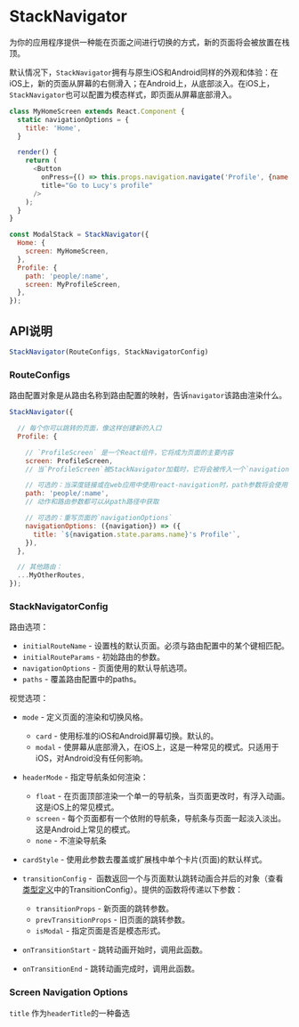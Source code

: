 # StackNavigator

为你的应用程序提供一种能在页面之间进行切换的方式，新的页面将会被放置在栈顶。

默认情况下，`StackNavigator`拥有与原生iOS和Android同样的外观和体验：在iOS上，新的页面从屏幕的右侧滑入；在Android上，从底部淡入。在iOS上，`StackNavigator`也可以配置为模态样式，即页面从屏幕底部滑入。

```javascript
class MyHomeScreen extends React.Component {
  static navigationOptions = {
    title: 'Home',
  }

  render() {
    return (
      <Button
        onPress={() => this.props.navigation.navigate('Profile', {name: 'Lucy'})}
        title="Go to Lucy's profile"
      />
    );
  }
}

const ModalStack = StackNavigator({
  Home: {
    screen: MyHomeScreen,
  },
  Profile: {
    path: 'people/:name',
    screen: MyProfileScreen,
  },
});

```

## API说明

```javascript
StackNavigator(RouteConfigs, StackNavigatorConfig)
```

### RouteConfigs

路由配置对象是从路由名称到路由配置的映射，告诉`navigator`该路由渲染什么。

```javascript
StackNavigator({

  // 每个你可以跳转的页面，像这样创建新的入口
  Profile: {

    // `ProfileScreen` 是一个React组件，它将成为页面的主要内容
    screen: ProfileScreen,
    // 当`ProfileScreen`被StackNavigator加载时，它将会被传入一个`navigation`参数

    // 可选的：当深度链接或在web应用中使用react-navigation时，path参数将会使用：
    path: 'people/:name',
    // 动作和路由参数都可以从path路径中获取

    // 可选的：重写页面的`navigationOptions`
    navigationOptions: ({navigation}) => ({
      title: `${navigation.state.params.name}'s Profile'`,
    }),
  },

  // 其他路由：
  ...MyOtherRoutes,
});

```


### StackNavigatorConfig

路由选项：
- `initialRouteName` - 设置栈的默认页面。必须与路由配置中的某个键相匹配。
- `initialRouteParams` - 初始路由的参数。
- `navigationOptions` - 页面使用的默认导航选项。
- `paths` - 覆盖路由配置中的paths。

视觉选项：
* `mode` - 定义页面的渲染和切换风格。
    * `card` - 使用标准的iOS和Android屏幕切换。默认的。
    * `modal` - 使屏幕从底部滑入，在iOS上，这是一种常见的模式。只适用于iOS，对Android没有任何影响。
* `headerMode` - 指定导航条如何渲染：
    * `float` - 在页面顶部渲染一个单一的导航条，当页面更改时，有浮入动画。这是iOS上的常见模式。
    * `screen` - 每个页面都有一个依附的导航条，导航条与页面一起淡入淡出。这是Android上常见的模式。
    * `none` - 不渲染导航条

* `cardStyle` - 使用此参数去覆盖或扩展栈中单个卡片(页面)的默认样式。
* `transitionConfig` -  函数返回一个与页面默认跳转动画合并后的对象（查看[类型定义](https://github.com/react-community/react-navigation/blob/master/src/TypeDefinition.js)中的TransitionConfig）。提供的函数将传递以下参数：
    * `transitionProps` - 新页面的跳转参数。
    * `prevTransitionProps` - 旧页面的跳转参数。
    * `isModal` - 指定页面是否是模态形式。
* `onTransitionStart` - 跳转动画开始时，调用此函数。
* `onTransitionEnd` - 跳转动画完成时，调用此函数。

### Screen Navigation Options

`title`
作为`headerTitle`的一种备选
